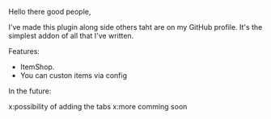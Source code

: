Hello there good people,

I've made this plugin along side others taht are on my GitHub profile. 
It's the simplest addon of all that I've written.

Features:
  - ItemShop.
  - You can custon items via config

In the future:

x:possibility of adding the tabs
x:more comming soon
